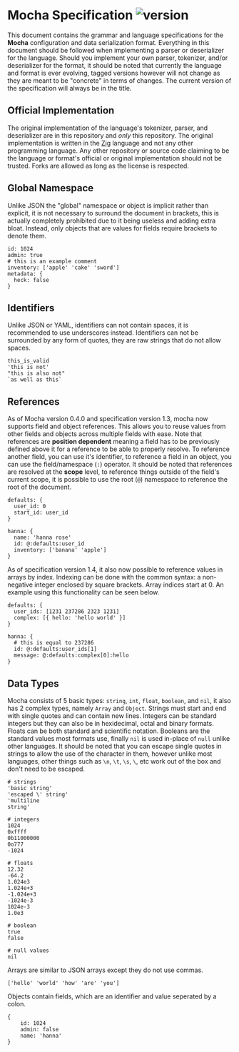 Mocha Specification
![version](https://img.shields.io/badge/version-1.4-blue?style=flat-square)
================================================================================

This document contains the grammar and language specifications for the **Mocha**
configuration and data serialization format. Everything in this document should
be followed when implementing a parser or deserializer for the language. Should
you implement your own parser, tokenizer, and/or deserializer for the format, it
should be noted that currently the language and format is ever evolving, tagged
versions however will not change as they are meant to be "concrete" in terms of
changes. The current version of the specification will always be in the title.

## Official Implementation

The original implementation of the language's tokenizer, parser, and
deserializer are in this repository and *only* this repository. The original
implementation is written in the [Zig](https://ziglang.org) language and not any
other programming language. Any other repository or source code claiming to be
the language or format's official or original implementation should not be
trusted. Forks are allowed  as long as the license is respected.

## Global Namespace

Unlike JSON the "global" namespace or object is implicit rather than explicit,
it is not necessary to surround the document in brackets, this is actually
completely prohibited due to it being useless and adding extra bloat. Instead,
only objects that are values for fields require brackets to denote them.

```
id: 1024
admin: true
# this is an example comment
inventory: ['apple' 'cake' 'sword']
metadata: {
  heck: false
}
```

## Identifiers

Unlike JSON or YAML, identifiers can not contain spaces, it is recommended to
use underscores instead. Identifiers can not be surrounded by any form of
quotes, they are raw strings that do not allow spaces.

```
this_is_valid
'this is not'
"this is also not"
`as well as this`
```

## References

As of Mocha version 0.4.0 and specification version 1.3, mocha now supports field and object
references. This allows you to reuse values from other fields and objects across multiple fields
with ease. Note that references are **position dependent** meaning a field has to be previously
defined above it for a reference to be able to properly resolve. To reference another field, you can
use it's identifier, to reference a field in an object, you can use the field/namespace (`:`)
operator. It should be noted that references are resolved at the **scope** level, to reference
things outside of the field's current scope, it is possible to use the root (`@`) namespace to
reference the root of the document.

```
defaults: {
  user_id: 0
  start_id: user_id
}

hanna: {
  name: 'hanna rose'
  id: @:defaults:user_id
  inventory: ['banana' 'apple']
}
```

As of specification version 1.4, it also now possible to reference values in arrays by index.
Indexing can be done with the common syntax: a non-negative integer enclosed by square brackets.
Array indices start at 0. An example using this functionality can be seen below.

```
defaults: {
  user_ids: [1231 237286 2323 1231]
  complex: [{ hello: 'hello world' }]
}

hanna: {
  # this is equal to 237286
  id: @:defaults:user_ids[1]
  message: @:defaults:complex[0]:hello
}
```

## Data Types

Mocha consists of 5 basic types: `string`, `int`, `float`, `boolean`, and `nil`,
it also has 2 complex types, namely `Array` and `Object`. Strings must start and
end with single quotes and can contain new lines. Integers can be standard
integers but they can also be in hexidecimal, octal and binary formats. Floats
can be both standard and scientific notation. Booleans are the standard values
most formats use, finally `nil` is used in-place of `null` unlike other
languages. It should be noted that you can escape single quotes in strings to
allow the use of the character in them, however unlike most languages, other
things such as `\n`, `\t`, `\s`, `\`, etc work out of the box and don't need to
be escaped.

```
# strings
'basic string'
'escaped \' string'
'multiline
string'

# integers
1024
0xffff
0b11000000
0o777
-1024

# floats
12.32
-64.2
1.024e3
1.024e+3
-1.024e+3
-1024e-3
1024e-3
1.0e3

# boolean
true
false

# null values
nil
```

Arrays are similar to JSON arrays except they do not use commas.

```
['hello' 'world' 'how' 'are' 'you']
```

Objects contain fields, which are an identifier and value seperated by a colon.

```
{
    id: 1024
    admin: false
    name: 'hanna'
}
```
